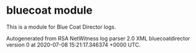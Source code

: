 # bluecoat module

This is a module for Blue Coat Director logs.

Autogenerated from RSA NetWitness log parser 2.0 XML bluecoatdirector version 0
at 2020-07-08 15:21:17.346374 +0000 UTC.

